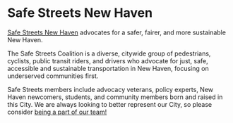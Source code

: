 # Safe Streets New Haven

[Safe Streets New Haven](https://www.safestreetsnewhaven.org/) advocates for a safer, fairer, and more sustainable New Haven.

The Safe Streets Coalition is a diverse, citywide group of pedestrians, cyclists, public transit riders, and drivers who advocate for just, safe, accessible and sustainable transportation in New Haven, focusing on underserved communities first.

Safe Streets members include advocacy veterans, policy experts, New Haven newcomers, students, and community members born and raised in this City. We are always looking to better represent our City, so please consider [being a part of our team!](https://www.safestreetsnewhaven.org/meetings) 
